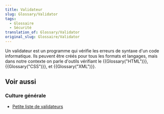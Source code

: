 ```yaml
---
title: Validateur
slug: Glossary/Validator
tags:
  - Glossaire
  - Sécurité
translation_of: Glossary/Validator
original_slug: Glossaire/Validator
---
```


Un validateur est un programme qui vérifie les erreurs de syntaxe d'un code informatique. Ils peuvent être créés pour tous les formats et langages, mais dans notre contexte on parle d'outils vérifiant le {{Glossary("HTML")}}, {{Glossary("CSS")}}, et {{Glossary("XML")}}.

## Voir aussi

### Culture générale

- [Petite liste de validateurs](/fr/docs/Outils/Validateurs)
